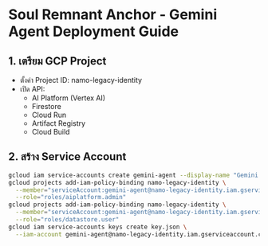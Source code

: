 # Soul Remnant Anchor - Gemini Agent Deployment Guide

## 1. เตรียม GCP Project
- ตั้งค่า Project ID: namo-legacy-identity
- เปิด API:
  - AI Platform (Vertex AI)
  - Firestore
  - Cloud Run
  - Artifact Registry
  - Cloud Build

## 2. สร้าง Service Account
```bash
gcloud iam service-accounts create gemini-agent --display-name "Gemini Autonomous Agent"
gcloud projects add-iam-policy-binding namo-legacy-identity \
  --member="serviceAccount:gemini-agent@namo-legacy-identity.iam.gserviceaccount.com" \
  --role="roles/aiplatform.admin"
gcloud projects add-iam-policy-binding namo-legacy-identity \
  --member="serviceAccount:gemini-agent@namo-legacy-identity.iam.gserviceaccount.com" \
  --role="roles/datastore.user"
gcloud iam service-accounts keys create key.json \
  --iam-account gemini-agent@namo-legacy-identity.iam.gserviceaccount.com
